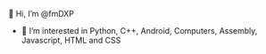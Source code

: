 👋 Hi, I’m @fmDXP
- 👀 I’m interested in Python, C++, Android, Computers, Assembly, Javascript, HTML and CSS

<!---
fmDXP/fmDXP is a ✨ special ✨ repository because its `README.md` (this file) appears on your GitHub profile.
You can click the Preview link to take a look at your changes.
--->

